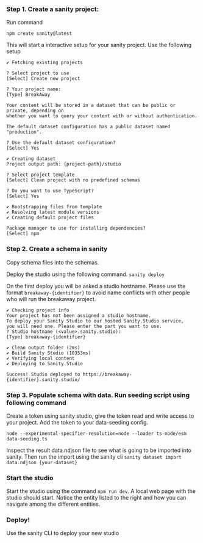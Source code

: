 ### Step 1. Create a sanity project: 
Run command

`npm create sanity@latest`

This will start a interactive setup for your sanity project. Use the following setup

```
✔ Fetching existing projects

? Select project to use 
[Select] Create new project

? Your project name: 
[Type] BreakAway

Your content will be stored in a dataset that can be public or private, depending on
whether you want to query your content with or without authentication.

The default dataset configuration has a public dataset named "production".

? Use the default dataset configuration? 
[Select] Yes

✔ Creating dataset
Project output path: {project-path}/studio

? Select project template 
[Select] Clean project with no predefined schemas

? Do you want to use TypeScript? 
[Select] Yes

✔ Bootstrapping files from template
✔ Resolving latest module versions
✔ Creating default project files

Package manager to use for installing dependencies? 
[Select] npm
```

### Step 2. Create a schema in sanity

Copy schema files into the schemas. 

Deploy the studio using the following command. 
`sanity deploy`

On the first deploy you will be asked a studio hostname. Please use the format `breakaway-{identifier}` to avoid name conflicts with other people who will run the breakaway project. 
```
✔ Checking project info
Your project has not been assigned a studio hostname.
To deploy your Sanity Studio to our hosted Sanity.Studio service,
you will need one. Please enter the part you want to use.
? Studio hostname (<value>.sanity.studio): 
[Type] breakaway-{identifier}

✔ Clean output folder (2ms)
✔ Build Sanity Studio (10353ms)
✔ Verifying local content
✔ Deploying to Sanity.Studio

Success! Studio deployed to https://breakaway-{identifier}.sanity.studio/
```

### Step 3. Populate schema with data. Run seeding script using following command 

Create a token using sanity studio, give the token read and write access to your project. Add the token to your data-seeding config. 

`node --experimental-specifier-resolution=node --loader ts-node/esm data-seeding.ts`

Inspect the result data.ndjson file to see what is going to be imported into sanity. Then run the import using the sanity cli
`sanity dataset import data.ndjson {your-dataset}`

### Start the studio
Start the studio using the command `npm run dev`. A local web page with the studio should start. Notice the entity listed to the right and how you can navigate among the different entities. 

### Deploy!
Use the sanity CLI to deploy your new studio